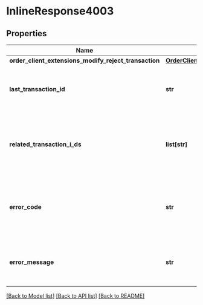 # InlineResponse4003

## Properties
Name | Type | Description | Notes
------------ | ------------- | ------------- | -------------
**order_client_extensions_modify_reject_transaction** | [**OrderClientExtensionsModifyRejectTransaction**](OrderClientExtensionsModifyRejectTransaction.md) |  | [optional] 
**last_transaction_id** | **str** | The ID of the most recent Transaction created for the Account | [optional] 
**related_transaction_i_ds** | **list[str]** | The IDs of all Transactions that were created while satisfying the request. | [optional] 
**error_code** | **str** | The code of the error that has occurred. This field may not be returned for some errors. | [optional] 
**error_message** | **str** | The human-readable description of the error that has occurred. | [optional] 

[[Back to Model list]](../README.md#documentation-for-models) [[Back to API list]](../README.md#documentation-for-api-endpoints) [[Back to README]](../README.md)


